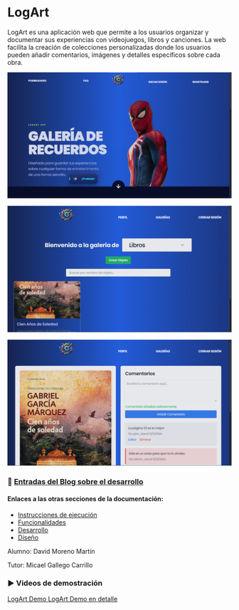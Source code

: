 # LogArt

LogArt es una aplicación web que permite a los usuarios organizar y documentar sus experiencias con videojuegos, libros y canciones. La web facilita la creación de colecciones personalizadas donde los usuarios pueden añadir comentarios, imágenes y detalles específicos sobre cada obra.

![Imagen de hero1](DocFiles/images/phase2/hero1home.png)

![Galería de objetos](DocFiles/images/phase2/gallery1.png)

![Detalles de objeto](DocFiles/images/phase2/objectDetail1.png)

### 📜 [Entradas del Blog sobre el desarrollo](https://medium.com/@davidmorenom17)

#### Enlaces a las otras secciones de la documentación:

- [Instrucciones de ejecución](docs/execution.md)
- [Funcionalidades](docs/functionalities.md)
- [Desarrollo](docs/development.md)
- [Diseño](docs/design.md)

Alumno: David Moreno Martín

Tutor: Micael Gallego Carrillo

### ▶️ Videos de demostración

[LogArt Demo ](https://youtu.be/jGPRqOFaC10)
[LogArt Demo en detalle ](https://youtu.be/c7ZoG5zqCQk)
